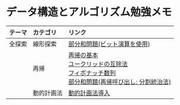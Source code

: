 # データ構造とアルゴリズム勉強メモ

|テーマ|カテゴリ|リンク|
|:---|:---|:---|
|全探索|線形探索|[部分和問題(ビット演算を使用)](full_search/partial_sum.md)|
| |再帰|[再帰の基本](recursion/recursion.md)<br>[ユークリッドの互除法](recursion/euclidean_algorithm.md)<br>[フィボナッチ数列](recursion/fibonacci_sequence.md)<br>[部分和問題(再帰呼び出し: 分割統治法)](recursion/partial_sum.md)|
| |動的計画法|[動的計画法導入](dynamic_programming/introduction.md)|
